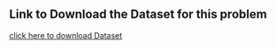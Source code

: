 ## Link to Download the Dataset for this problem
[click here to download Dataset](https://www.kaggle.com/naveen1113/datasetavantari)
